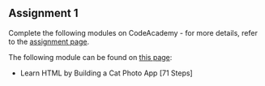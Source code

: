 ## Assignment 1 

Complete the following modules on CodeAcademy - for more details, refer to the [assignment page](./assignments.md).

The following module can be found on [this page](https://www.freecodecamp.org/learn/2022/responsive-web-design/):

- Learn HTML by Building a Cat Photo App [71 Steps]
